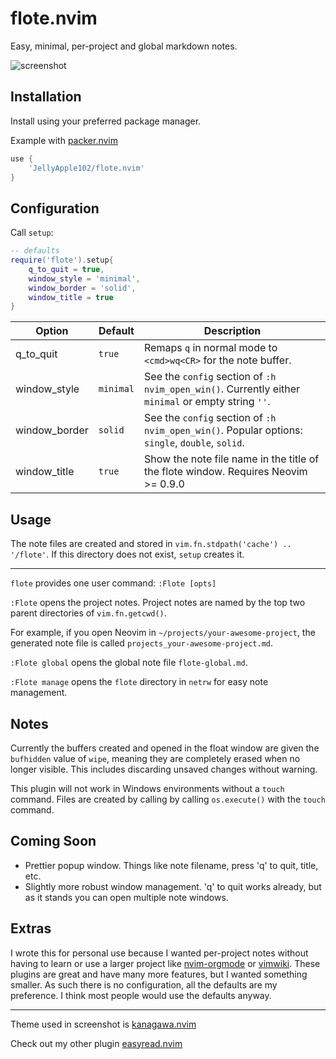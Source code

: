 # flote.nvim

Easy, minimal, per-project and global markdown notes.

![screenshot](https://user-images.githubusercontent.com/48893929/229207438-80b1d354-defa-45dd-a8dd-2c06e86911f4.png)

## Installation

Install using your preferred package manager.

Example with [packer.nvim](https://github.com/wbthomason/packer.nvim)

```lua
use {
    'JellyApple102/flote.nvim'
}
```

## Configuration

Call `setup`:

```lua
-- defaults
require('flote').setup{
    q_to_quit = true,
    window_style = 'minimal',
    window_border = 'solid',
    window_title = true
}
```

| Option | Default | Description |
| ------ | ------- | ----------- |
| q_to_quit | `true` | Remaps `q` in normal mode to `<cmd>wq<CR>` for the note buffer. |
| window_style | `minimal` | See the `config` section of `:h nvim_open_win()`. Currently either `minimal` or empty string `''`. |
| window_border | `solid` | See the `config` section of `:h nvim_open_win()`. Popular options: `single`, `double`, `solid`. |
| window_title | `true` | Show the note file name in the title of the flote window. Requires Neovim >= 0.9.0 |

## Usage

The note files are created and stored in
`vim.fn.stdpath('cache') .. '/flote'`.
If this directory does not exist, `setup` creates it.

---

`flote` provides one user command: `:Flote [opts]`

`:Flote` opens the project notes.
Project notes are named by the top two parent directories of `vim.fn.getcwd()`.

For example, if you open Neovim in `~/projects/your-awesome-project`,
the generated note file is called `projects_your-awesome-project.md`.

`:Flote global` opens the global note file `flote-global.md`.

`:Flote manage` opens the `flote` directory in `netrw` for easy note management.

## Notes

Currently the buffers created and opened in the float window are 
given the `bufhidden` value of `wipe`, meaning they are completely erased 
when no longer visible. This includes discarding unsaved changes without warning.

This plugin will not work in Windows environments without a `touch` command.
Files are created by calling by calling `os.execute()` with the `touch` command.

## Coming Soon

- Prettier popup window. Things like note filename, press 'q' to quit, title, etc.
- Slightly more robust window management. 'q' to quit works already, but as it stands
you can open multiple note windows.

## Extras

I wrote this for personal use because I wanted per-project notes without 
having to learn or use a larger project like [nvim-orgmode](https://github.com/nvim-orgmode/orgmode) 
or [vimwiki](https://github.com/vimwiki/vimwiki). These plugins are great and have many more features, 
but I wanted something smaller.
As such there is no configuration, all the defaults are my preference.
I think most people would use the defaults anyway.

---

Theme used in screenshot is [kanagawa.nvim](https://github.com/rebelot/kanagawa.nvim)

Check out my other plugin [easyread.nvim](https://github.com/JellyApple102/easyread.nvim)
